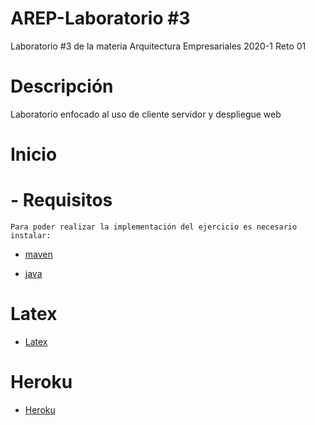 # AREP-Laboratorio #3

Laboratorio #3 de la materia Arquitectura Empresariales 2020-1
Reto 01

# Descripción

Laboratorio enfocado al uso de cliente servidor y despliegue web

# Inicio
  # - Requisitos
    Para poder realizar la implementación del ejercicio es necesario instalar:
   * [maven]

   * [java]
 
 # Latex
   * [Latex]
   
 # Heroku
   * [Heroku]
  
     
     
     
[maven]: <https://maven.apache.org/>
[java]: <https://www.java.com/es/download/>   
[Latex]:  <https://www.overleaf.com/read/vhmkqscvwbhk>
[Heroku]: <https://peaceful-sands-20735.herokuapp.com>
